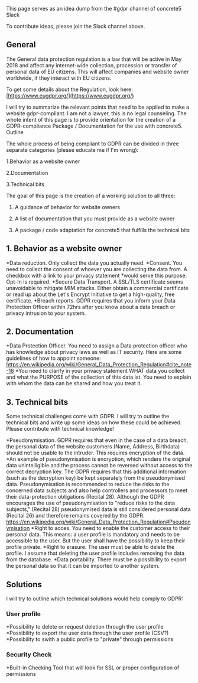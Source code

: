 This page serves as an idea dump from the #gdpr channel of concrete5 Slack

To contribute ideas, please join the Slack channel above.
## General

The General data protection regulation is a law that will be active in May 2018 and affect any internet-wide collection, procession or transfer of personal data of EU citizens. This will affect companies and website owner worldwide, if they interact with EU citizens.

To get some details about the Regulation, look here: [https://www.eugdpr.org/](https://www.eugdpr.org/)

I will try to summarize the relevant points that need to be applied to make a website gdpr-compliant. I am not a lawyer, this is no legal counseling. The whote intent of this page is to provide orientation for the creation of a GDPR-compliance Package / Documentation for the use with concrete5.
Outline

The whole process of being compliant to GDPR can be divided in three separate categories (please educate me if I'm wrong):

1.Behavior as a website owner

2.Documentation

3.Technical bits

The goal of this page is the creation of a working solution to all three:

1. A guidance of behavior for website owners

2. A list of documentation that you must provide as a website owner

3. A package / code adaptation for concrete5 that fulfills the technical bits

## 1. Behavior as a website owner

*Data reduction. Only collect the data you actually need.
*Consent. You need to collect the consent of whoever you are collecting the data from. A checkbox with a link to your privacy statement *would serve this purpose. Opt-In is required.
*Secure Data Transport. A SSL/TLS certificate seems unavoidable to mitigate MIM attacks. Either obtain a commercial certificate or read up about the Let's Encrypt Initiative to get a high-quality, free certificate.
*Breach reports. GDPR requires that you inform your Data Protection Officer within 72hrs after you know about a data breach or privacy intrusion to your system.

## 2. Documentation

*Data Protection Officer. You need to assign a Data protection officer who has knowledge about privacy laws as well as IT security.  Here are some guidelines of how to appoint someone: https://en.wikipedia.org/wiki/General_Data_Protection_Regulation#cite_note-18
*You need to clarify in your privacy statement WHAT data you collect and what the PURPOSE of the collection of this data ist. You need to explain with whom the data can be shared and how you treat it.

## 3. Technical bits

Some technical challenges come with GDPR. I will try to outline the technical bits and write up some ideas on how these could be achieved. Please contribute with technical knowledge!

*Pseudonymisation. GDPR requires that even in the case of a data breach, the personal data of the website customers (Name, Address, Birthdata) should not be usable to the intruder. This requires encryption of the data.
*An example of pseudonymisation is encryption, which renders the original data unintelligible and the process cannot be reversed without access to the correct decryption key. The GDPR requires that this additional information (such as the decryption key) be kept separately from the pseudonymised data. Pseudonymisation is recommended to reduce the risks to the concerned data subjects and also help controllers and processors to meet their data-protection obligations (Recital 28). Although the GDPR encourages the use of pseudonymisation to "reduce risks to the data subjects," (Recital 28) pseudonymised data is still considered personal data (Recital 26) and therefore remains covered by the GDPR. https://en.wikipedia.org/wiki/General_Data_Protection_Regulation#Pseudonymisation
*Right to acces. You need to enable the customer access to their personal data. This means: a user profile is mandatory and needs to be accessible to the user. But the user shall have the possibility to keep their profile private.
*Right to erasure. The user must be able to delete the profile. I assume that deleting the user profile includes removing the data from the database.
*Data portability. There must be a possibility to export the personal data so that it can be imported to another system.

## Solutions

I will try to outline which technical solutions would help comply to GDPR:

### User profile

*Possibility to delete or request deletion through the user profile
*Possibility to export the user data through the user profile (CSV?)
*Possibility to swith a public profile to "private" through permissions

 
### Security Check

*Built-in Checking Tool that will look for SSL or proper configuration of permissions
